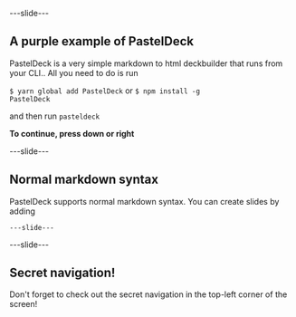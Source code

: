 
---slide---

## A purple example of PastelDeck

PastelDeck is a very simple markdown to html deckbuilder that runs from your CLI..
All you need to do is run

<code>$ yarn global add PastelDeck</code> or
<code>$ npm install -g PastelDeck</code>

and then run
<code>pasteldeck</code>

**To continue, press down or right**

---slide---

## Normal markdown syntax

PastelDeck supports normal markdown syntax. You can create slides by adding

<code>---slide---</code>


---slide---

## Secret navigation!

Don't forget to check out the secret navigation in the top-left corner of the screen!
